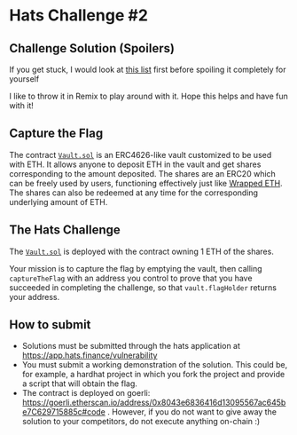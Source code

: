 # Hats Challenge #2

## Challenge Solution (Spoilers)
If you get stuck, I would look at [this list](https://github.com/pcaversaccio/reentrancy-attacks) first before spoiling it completely for yourself


I like to throw it in Remix to play around with it. Hope this helps and have fun with it!

## Capture the Flag

The contract [`Vault.sol`](./contracts/Vault.sol) is an ERC4626-like vault customized to be used with ETH.
It allows anyone to deposit ETH in the vault and get shares corresponding to the amount deposited.
The shares are an ERC20 which can be freely used by users, functioning effectively just like [Wrapped ETH](https://weth.io).
The shares can also be redeemed at any time for the corresponding underlying amount of ETH.

## The Hats Challenge

The [`Vault.sol`](./contracts/Vault.sol) is deployed with the contract owning 1 ETH of the shares. 

Your mission is to capture the flag by emptying the vault, then calling `captureTheFlag` with an address you control to prove that you have succeeded in completing the challenge, so that `vault.flagHolder` returns your address.

## How to submit

- Solutions must be submitted through the hats application at https://app.hats.finance/vulnerability
- You must submit a working demonstration of the solution. This could be, for example, a hardhat project in which you fork the project and provide a script that will obtain the flag.
- The contract is deployed on goerli: https://goerli.etherscan.io/address/0x8043e6836416d13095567ac645be7C629715885c#code . However, if you do not want to give away the solution to your competitors, do not execute anything on-chain :)
